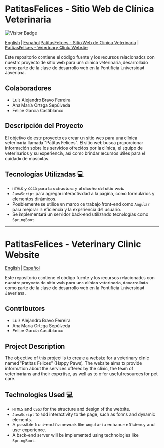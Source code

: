 # PatitasFelices - Sitio Web de Clínica Veterinaria

![Visitor Badge](https://visitor-badge.feriirawann.repl.co?username=luisalejandrobf&repo=PatitasFelices&label=Welcome%20to%20the%20repository!%20You're%20visitor%20number&style=flat-square&color=%233864CF&contentType=svg)

[English](#patitasfelices--veterinary-clinic-website) | [Español](#patitasfelices--sitio-web-de-clinica-veterinaria)
[PatitasFelices - Sitio Web de Clínica Veterinaria](#patitasfelices-sitio-web-de-clínica-veterinaria) | [PatitasFelices - Veterinary Clinic Website](#patitasfelices-veterinary-clinic-website)

Este repositorio contiene el código fuente y los recursos relacionados con nuestro proyecto de sitio web para una clínica veterinaria, desarrollado como parte de la clase de desarrollo web en la Pontificia Universidad Javeriana.

## Colaboradores

- Luis Alejandro Bravo Ferreira
- Ana María Ortega Sepúlveda
- Felipe García Castiblanco

## Descripción del Proyecto

El objetivo de este proyecto es crear un sitio web para una clínica veterinaria llamada "Patitas Felices". El sitio web busca proporcionar información sobre los servicios ofrecidos por la clínica, el equipo de veterinarios y su experiencia, así como brindar recursos útiles para el cuidado de mascotas.

## Tecnologías Utilizadas 💻

- `HTML5` y `CSS3` para la estructura y el diseño del sitio web.
- `JavaScript` para agregar interactividad a la página, como formularios y elementos dinámicos.
- Posiblemente se utilice un marco de trabajo front-end como `Angular` para mejorar la eficiencia y la experiencia del usuario.
- Se implementará un servidor back-end utilizando tecnologías como `SpringBoot`.

---

# PatitasFelices - Veterinary Clinic Website

[English](#patitasfelices--veterinary-clinic-website) | [Español](#patitasfelices--sitio-web-de-clinica-veterinaria)

Este repositorio contiene el código fuente y los recursos relacionados con nuestro proyecto de sitio web para una clínica veterinaria, desarrollado como parte de la clase de desarrollo web en la Pontificia Universidad Javeriana.

## Contributors

- Luis Alejandro Bravo Ferreira
- Ana María Ortega Sepúlveda
- Felipe García Castiblanco

## Project Description

The objective of this project is to create a website for a veterinary clinic named "Patitas Felices" (Happy Paws). The website aims to provide information about the services offered by the clinic, the team of veterinarians and their expertise, as well as to offer useful resources for pet care.

## Technologies Used 💻

- `HTML5` and `CSS3` for the structure and design of the website.
- `JavaScript` to add interactivity to the page, such as forms and dynamic elements.
- A possible front-end framework like `Angular` to enhance efficiency and user experience.
- A back-end server will be implemented using technologies like `SpringBoot`.
